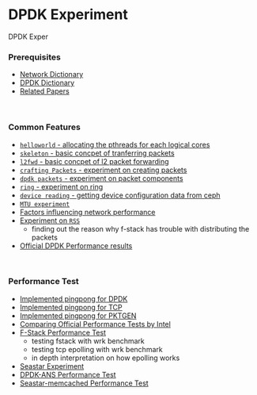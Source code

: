 # DPDK Experiment
DPDK Exper


### Prerequisites
- [Network Dictionary](https://docs.google.com/document/d/1ovVb2subuS-UQl161BGVeXlWYFnu6jngM4QcB81HNpw/edit?usp=sharing)
- [DPDK Dictionary](https://docs.google.com/document/d/1sOiMM1qw4DNYUfDTZYZ2L_ZUbv6R7lVD48AmClV51Mo/edit?usp=sharing)
- [Related Papers](papers)
<br>

### Common Features
- [`helloworld` - allocating the pthreads for each logical cores](common/helloworld)
- [`skeleton` - basic concpet of tranferring packets](common/skeleton)
- [`l2fwd` - basic concpet of l2 packet forwarding](common/l2fwd)
- [`crafting Packets` - experiment on creating packets](common/pkt-craft)
- [`dpdk packets` - experiment on packet components ](common/packet-experiment)
- [`ring` - experiment on ring ](common/ring-experiment)
- [`device reading` - getting device configuration data from ceph](common/device)
- [`MTU experiment`](common/MTU-experiment)
- [Factors influencing network performance](factor-performance)
- [Experiment on `RSS`](common/RSS)
  - finding out the reason why f-stack has trouble with distributing the packets
- [Official DPDK Performance results](common/performance/README.md)


<br>

### Performance Test
- [Implemented pingpong for DPDK](pingpong-experiment)
- [Implemented pingpong for TCP](tcp-experiment)
- [Implemented pingpong for PKTGEN](pktgen-experiment)
- [Comparing Official Performance Tests by Intel](Official_Performance_Test)
- [F-Stack Performance Test](lf-stack-experiment)
    - testing fstack with wrk benchmark
    - testing tcp epolling with wrk benchmark
    - in depth interpretation on how epolling works
- [Seastar Experiment](seastar-experiment)
- [DPDK-ANS Performance Test](dpdk_ans_experiment)
- [Seastar-memcached Performance Test](seastar-memcached)
